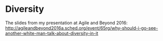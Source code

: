 # Diversity
The slides from my presentation at Agile and Beyond 2016: http://agileandbeyond2016a.sched.org/event/65rg/why-should-i-go-see-another-white-man-talk-about-diversity-in-it 
